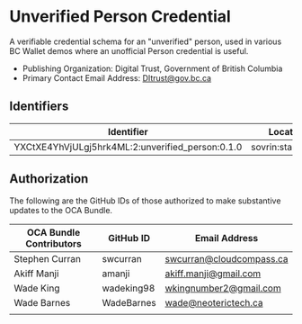 # Unverified Person Credential

A verifiable credential schema for an "unverified" person, used in various BC Wallet demos where an unofficial Person credential is useful.

- Publishing Organization: Digital Trust, Government of British Columbia
- Primary Contact Email Address: DItrust@gov.bc.ca

## Identifiers

| Identifier                                       | Location          | Watermark | URL                                                    |
| ------------------------------------------------ | ----------------- | --------- | ------------------------------------------------------ |
| YXCtXE4YhVjULgj5hrk4ML:2:unverified_person:0.1.0 | sovrin:stagingnet |           | https://indyscan.io/tx/SOVRIN_STAGINGNET/domain/111555 |

## Authorization

The following are the GitHub IDs of those authorized to make substantive updates to the OCA Bundle.

| OCA Bundle Contributors | GitHub ID  | Email Address            |
| ----------------------- | ---------- | ------------------------ |
| Stephen Curran          | swcurran   | swcurran@cloudcompass.ca |
| Akiff Manji             | amanji     | akiff.manji@gmail.com    |
| Wade King               | wadeking98 | wkingnumber2@gmail.com   |
| Wade Barnes             | WadeBarnes | wade@neoterictech.ca     |
|                         |            |                          |
